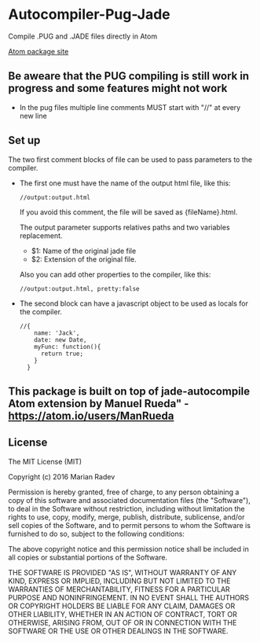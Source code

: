 # Autocompiler-Pug-Jade

Compile .PUG and .JADE files directly in Atom

[Atom package site](https://atom.io/packages/jade-autocompile)

## Be aweare that the PUG compiling is still work in progress and some features might not work

* In the pug files multiple line comments MUST start with "//" at every new line

## Set up
The two first comment blocks of file can be used to pass parameters to the compiler.

* The first one must have the name of the output html file, like this:

  ```.jade / .pug
  //output:output.html
  ```
  If you avoid this comment, the file will be saved as {fileName}.html.

  The output parameter supports relatives paths and two variables replacement.
  * $1: Name of the original jade file
  * $2: Extension of the original file.

  Also you can add other properties to the compiler, like this:
  ```.jade / .pug
  //output:output.html, pretty:false
  ```

* The second block can have a javascript object to be used as locals for the compiler.

  ```jade
  //{
      name: 'Jack',
      date: new Date,
      myFunc: function(){
        return true;
      }
    }
  ```

## This package is built on top of jade-autocompile Atom extension by Manuel Rueda" - https://atom.io/users/ManRueda

## License
  The MIT License (MIT)

  Copyright (c) 2016 Marian Radev

  Permission is hereby granted, free of charge, to any person obtaining a copy
  of this software and associated documentation files (the "Software"), to deal
  in the Software without restriction, including without limitation the rights
  to use, copy, modify, merge, publish, distribute, sublicense, and/or sell
  copies of the Software, and to permit persons to whom the Software is
  furnished to do so, subject to the following conditions:

  The above copyright notice and this permission notice shall be included in all
  copies or substantial portions of the Software.

  THE SOFTWARE IS PROVIDED "AS IS", WITHOUT WARRANTY OF ANY KIND, EXPRESS OR
  IMPLIED, INCLUDING BUT NOT LIMITED TO THE WARRANTIES OF MERCHANTABILITY,
  FITNESS FOR A PARTICULAR PURPOSE AND NONINFRINGEMENT. IN NO EVENT SHALL THE
  AUTHORS OR COPYRIGHT HOLDERS BE LIABLE FOR ANY CLAIM, DAMAGES OR OTHER
  LIABILITY, WHETHER IN AN ACTION OF CONTRACT, TORT OR OTHERWISE, ARISING FROM,
  OUT OF OR IN CONNECTION WITH THE SOFTWARE OR THE USE OR OTHER DEALINGS IN THE
  SOFTWARE.
